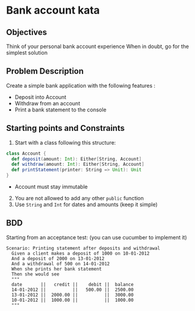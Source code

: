 # Bank account kata

## Objectives

Think of your personal bank account experience
When in doubt, go for the simplest solution

## Problem Description
Create a simple bank application with the following features :
- Deposit into Account
- Withdraw from an account
- Print a bank statement to the console

## Starting points and Constraints
1. Start with a class following this structure:
````scala
class Account {
  def deposit(amount: Int): Either[String, Account]
  def withdraw(amount: Int): Either[String, Account] 
  def printStatement(printer: String => Unit): Unit
}
````
- Account must stay immutable

2. You are not allowed to add any other `public` function
3. Use `String` and `Int` for dates and amounts (keep it simple)

## BDD

Starting from an acceptance test: (you can use cucumber to implement it)

```gherkin
Scenario: Printing statement after deposits and withdrawal
  Given a client makes a deposit of 1000 on 10-01-2012
  And a deposit of 2000 on 13-01-2012
  And a withdrawal of 500 on 14-01-2012
  When she prints her bank statement
  Then she would see
  """
  date       ||   credit ||    debit ||  balance
  14-01-2012 ||          ||   500.00 ||  2500.00
  13-01-2012 ||  2000.00 ||          ||  3000.00
  10-01-2012 ||  1000.00 ||          ||  1000.00
  """
```